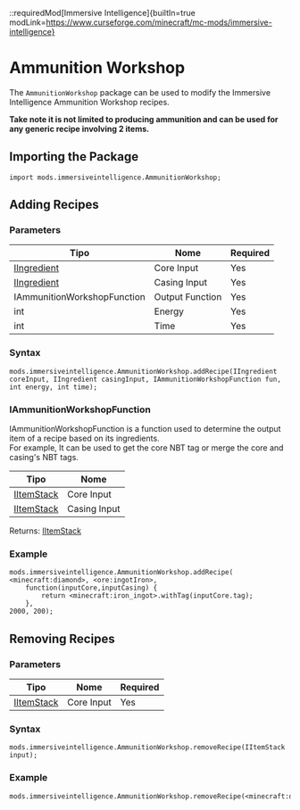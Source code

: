 ::requiredMod[Immersive Intelligence]{builtIn=true modLink=https://www.curseforge.com/minecraft/mc-mods/immersive-intelligence}

# Ammunition Workshop

The `AmmunitionWorkshop` package can be used to modify the Immersive Intelligence Ammunition Workshop recipes.

**Take note it is not limited to producing ammunition and can be used for any generic recipe involving 2 items.**

## Importing the Package

```zenscript
import mods.immersiveintelligence.AmmunitionWorkshop;
```

## Adding Recipes

### Parameters

| Tipo                                                | Nome            | Required |
| --------------------------------------------------- | --------------- | -------- |
| [IIngredient](/Vanilla/Variable_Types/IIngredient/) | Core Input      | Yes      |
| [IIngredient](/Vanilla/Variable_Types/IIngredient/) | Casing Input    | Yes      |
| IAmmunitionWorkshopFunction                         | Output Function | Yes      |
| int                                                 | Energy          | Yes      |
| int                                                 | Time            | Yes      |

### Syntax

```zenscript
mods.immersiveintelligence.AmmunitionWorkshop.addRecipe(IIngredient coreInput, IIngredient casingInput, IAmmunitionWorkshopFunction fun, int energy, int time);
```

### IAmmunitionWorkshopFunction

IAmmunitionWorkshopFunction is a function used to determine the output item of a recipe based on its ingredients.    
For example, It can be used to get the core NBT tag or merge the core and casing's NBT tags.

| Tipo                                     | Nome         |
| ---------------------------------------- | ------------ |
| [IItemStack](/Vanilla/Items/IItemStack/) | Core Input   |
| [IItemStack](/Vanilla/Items/IItemStack/) | Casing Input |

Returns: [IItemStack](/Vanilla/Items/IItemStack/)

### Example

```zenscript
mods.immersiveintelligence.AmmunitionWorkshop.addRecipe(
<minecraft:diamond>, <ore:ingotIron>, 
    function(inputCore,inputCasing) {
        return <minecraft:iron_ingot>.withTag(inputCore.tag);
    }, 
2000, 200);
```

## Removing Recipes

### Parameters

| Tipo                                     | Nome       | Required |
| ---------------------------------------- | ---------- | -------- |
| [IItemStack](/Vanilla/Items/IItemStack/) | Core Input | Yes      |

### Syntax

```zenscript
mods.immersiveintelligence.AmmunitionWorkshop.removeRecipe(IItemStack input);
```

### Example

```zenscript
mods.immersiveintelligence.AmmunitionWorkshop.removeRecipe(<minecraft:diamond>);
```
